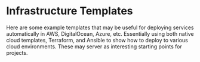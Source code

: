 # Infrastructure Templates
Here are some example templates that may be useful for deploying services automatically in AWS, DigitalOcean, Azure, etc.
Essentially using both native cloud templates, Terraform, and Ansible to show how to deploy to various cloud environments.
These may server as interesting starting points for projects.
